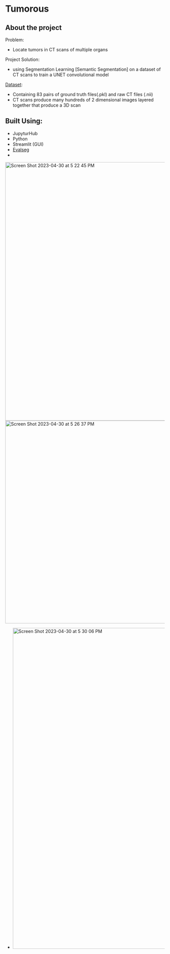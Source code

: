 # Tumorous

## About the project

Problem:
- Locate tumors in CT scans of multiple organs

Project Solution:
- using Segmentation Learning [Semantic Segmentation] on a dataset of CT scans to train a UNET convolutional model

[Dataset](https://www.kaggle.com/datasets/modaresimr/medical-image-segmentation):
- Containing 83 pairs of ground truth files(.pkl) and raw CT files (.nii)
- CT scans produce many hundreds of 2 dimensional images layered together that produce a 3D scan

## Built Using:
- JupyturHub
- Python
- Streamlit (GUI)
- [Evalseg](https://pypi.org/project/evalseg/)
- 


<img width="814" alt="Screen Shot 2023-04-30 at 5 22 45 PM" src="https://user-images.githubusercontent.com/103146838/235384264-95791483-7694-4b6b-a0b8-454aa68d0a2c.png">

<img width="639" alt="Screen Shot 2023-04-30 at 5 26 37 PM" src="https://user-images.githubusercontent.com/103146838/235384279-c8d05e7e-1b92-450f-8658-9a2099c054ab.png">

- <img width="1011" alt="Screen Shot 2023-04-30 at 5 30 06 PM" src="https://user-images.githubusercontent.com/103146838/235384274-bdab226f-f3f2-4aa4-b6f9-92cc12bc4b36.png">









